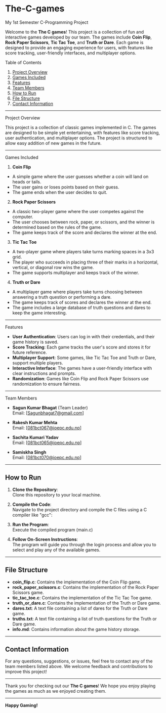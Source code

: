 # The-C-games
My 1st Semester C-Programming Project


Welcome to the **The C games**! This project is a collection of fun and interactive games developed by our team. The games include **Coin Flip**, **Rock Paper Scissors**, **Tic Tac Toe**, and **Truth or Dare**. Each game is designed to provide an engaging experience for users, with features like score tracking, user-friendly interfaces, and multiplayer options.

 Table of Contents
1. [Project Overview](#project-overview)
2. [Games Included](#games-included)
3. [Features](#features)
4. [Team Members](#team-members)
5. [How to Run](#how-to-run)
6. [File Structure](#file-structure)
7. [Contact Information](#contact-information)

---

 Project Overview

This project is a collection of classic games implemented in C. The games are designed to be simple yet entertaining, with features like score tracking, user authentication, and multiplayer options. The project is structured to allow easy addition of new games in the future.

---

 Games Included

1. **Coin Flip**
- A simple game where the user guesses whether a coin will land on heads or tails.
- The user gains or loses points based on their guess.
- The game ends when the user decides to quit.

 2. **Rock Paper Scissors**
- A classic two-player game where the user competes against the computer.
- The user chooses between rock, paper, or scissors, and the winner is determined based on the rules of the game.
- The game keeps track of the score and declares the winner at the end.

 3. **Tic Tac Toe**
- A two-player game where players take turns marking spaces in a 3x3 grid.
- The player who succeeds in placing three of their marks in a horizontal, vertical, or diagonal row wins the game.
- The game supports multiplayer and keeps track of the winner.

 4. **Truth or Dare**
- A multiplayer game where players take turns choosing between answering a truth question or performing a dare.
- The game keeps track of scores and declares the winner at the end.
- The game includes a large database of truth questions and dares to keep the game interesting.

---

 Features

- **User Authentication**: Users can log in with their credentials, and their game history is saved.
- **Score Tracking**: Each game tracks the user's score and stores it for future reference.
- **Multiplayer Support**: Some games, like Tic Tac Toe and Truth or Dare, support multiple players.
- **Interactive Interface**: The games have a user-friendly interface with clear instructions and prompts.
- **Randomization**: Games like Coin Flip and Rock Paper Scissors use randomization to ensure fairness.

---

 Team Members

- **Sagun Kumar Bhagat** (Team Leader)  
  Email: [Sagunbhagat7@gmail.com]

- **Rakesh Kumar Mehta**  
  Email: [081bct067@ioepc.edu.np]

- **Sachita Kumari Yadav**  
  Email: [081bct065@ioepc.edu.np]

- **Samiskha Singh**  
  Email: [081bct070@ioepc.edu.np]

---

## How to Run

1. **Clone the Repository**:  
   Clone this repository to your local machine.
  

2. **Compile the Code**:  
   Navigate to the project directory and compile the C files using a C compiler like "gcc":
   

3. **Run the Program**:  
   Execute the compiled program (main.c)
  

4. **Follow On-Screen Instructions**:  
   The program will guide you through the login process and allow you to select and play any of the available games.

---

## File Structure

- **coin_flip.c**: Contains the implementation of the Coin Flip game.
- **rock_paper_scissors.c**: Contains the implementation of the Rock Paper Scissors game.
- **tic_tac_toe.c**: Contains the implementation of the Tic Tac Toe game.
- **truth_or_dare.c**: Contains the implementation of the Truth or Dare game.
- **dares.txt**: A text file containing a list of dares for the Truth or Dare game.
- **truths.txt**: A text file containing a list of truth questions for the Truth or Dare game.
- **info.md**: Contains information about the game history storage.

---

## Contact Information

For any questions, suggestions, or issues, feel free to contact any of the team members listed above. We welcome feedback and contributions to improve this project!

---

Thank you for checking out our **The C games**! We hope you enjoy playing the games as much as we enjoyed creating them. 

---

**Happy Gaming!** 
